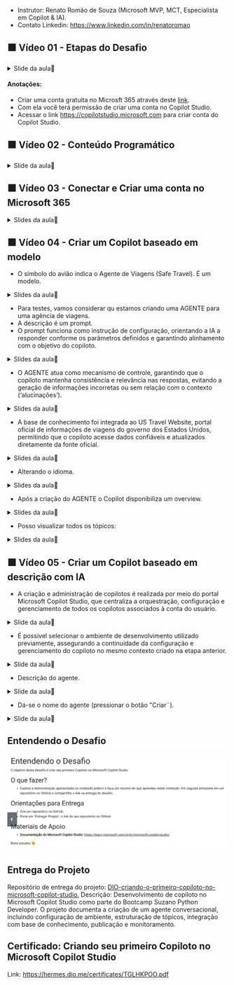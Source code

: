 
- Instrutor: Renato Romão de Souza (Microsoft MVP, MCT, Especialista em Copilot & IA).
- Contato Linkedin: https://www.linkedin.com/in/renatoromao

## 🟩 Vídeo 01 - Etapas do Desafio

<details>
<summary> Slide da aula🔻</summary>
<p align="center">
    <img src="images/image.png" alt="" width="840">
</p>
</details>

#### Anotações:

- Criar uma conta gratuita no Microsft 365 através deste [link](https://copilot.microsoft.com/chats/v1Ed4quJJ6RGC3asffb1H#:~:text=Criar%20uma%20conta%20gratuita%20no,.).
- Com ela você terá permissão de criar uma conta no Copilot Studio.
- Acessar o link https://copilotstudio.microsoft.com para criar conta do Copilot Studio.

## 🟩 Vídeo 02 - Conteúdo Programático

<details>
<summary> Slide da aula🔻</summary>
<p align="center">
    <img src="images/image-2.png" alt="" width="840">
</p>
</details>

## 🟩 Vídeo 03 - Conectar e Criar uma conta no Microsoft 365

<details>
<summary> Slides da aula🔻</summary>
<p align="center">
    <img src="images/image-5.png" alt="" width="840">
</p>

<p align="center">
    <img src="images/image-6.png" alt="" width="840">
</p>

<p align="center">
    <img src="images/image-7.png" alt="" width="840">
</p>

<p align="center">
    <img src="images/image-8.png" alt="" width="840">
</p>

<p align="center">
    <img src="images/image-9.png" alt="" width="840">
</p>

</details> 

## 🟩 Vídeo 04 - Criar um Copilot baseado em modelo

- O símbolo do avião indica o Agente de Viagens (Safe Travel). É um modelo.

<details>
<summary> Slides da aula🔻</summary>
<p align="center">
    <img src="images/image-11.png" alt="" width="840">
</p>
</details>

- Para testes, vamos considerar qu estamos criando uma AGENTE para uma agência de viagens.
- A descrição é um prompt.
- O prompt funciona como instrução de configuração, orientando a IA a responder conforme os parâmetros definidos e garantindo alinhamento com o objetivo do copiloto.

<details>
<summary> Slides da aula🔻</summary>
<p align="center">
    <img src="images/image-13.png" alt="" width="840">
</p>
</details>

- O AGENTE atua como mecanismo de controle, garantindo que o copiloto mantenha consistência e relevância nas respostas, evitando a geração de informações incorretas ou sem relação com o contexto (‘alucinações’).

<details>
<summary> Slides da aula🔻</summary>
<p align="center">
    <img src="images/image-14.png" alt="" width="840">
</p>
</details>

- A base de conhecimento foi integrada ao US Travel Website, portal oficial de informações de viagens do governo dos Estados Unidos, permitindo que o copiloto acesse dados confiáveis e atualizados diretamente da fonte oficial.

<details>
<summary> Slides da aula🔻</summary>
<p align="center">
    <img src="images/image-15.png" alt="" width="840">
</p>
</details>

- Alterando o idioma.

<details>
<summary> Slides da aula🔻</summary>
<p align="center">
    <img src="images/image-16.png" alt="" width="840">
</p>
</details>

- Após a criação do AGENTE o Copilot disponibiliza um overview.

<details>
<summary> Slides da aula🔻</summary>
<p align="center">
    <img src="images/image-18.png" alt="" width="840">
</p>
</details>

- Posso visualizar todos os tópicos:

<details>
<summary> Slides da aula🔻</summary>
<p align="center">
    <img src="images/image-17.png" alt="" width="840">
</p>
</details>

## 🟩 Vídeo 05 - Criar um Copilot baseado em descrição com IA

- A criação e administração de copilotos é realizada por meio do portal Microsoft Copilot Studio, que centraliza a orquestração, configuração e gerenciamento de todos os copilotos associados à conta do usuário.

<details>
<summary> Slide da aula🔻</summary>
<p align="center">
<p align="center">
    <img src="images/image-19.png" alt="" width="840">
</p>
</details>

- É possível selecionar o ambiente de desenvolvimento utilizado previamente, assegurando a continuidade da configuração e gerenciamento do copiloto no mesmo contexto criado na etapa anterior. 

<details>
<summary> Slide da aula🔻</summary>
<p align="center">
    <img src="images/image-20.png" alt="" width="840">
</p>
</details>

- Descrição do agente.

<details>
<summary> Slide da aula🔻</summary>
<p align="center">
    <img src="images/image-22.png" alt="" width="840">
</p>
</details>

- Dá-se o nome do agente (pressionar o botão "Criar¨).

<details>
<summary> Slide da aula🔻</summary>
<p align="center">
    <img src="images/image-24.png" alt="" width="840">
</p>  
</details>

## Entendendo o Desafio

<p align="center">
    <img src="images/image-32.png" alt="" width="840">
</p>

## Entrega do Projeto

Repositório de entrega do projeto: [DIO-criando-o-primeiro-copiloto-no-microsoft-copilot-studio.](https://github.com/ahaerdy/DIO-criando-o-primeiro-copiloto-no-microsoft-copilot-studio)
Descrição: Desenvolvimento de copiloto no Microsoft Copilot Studio como parte do Bootcamp Suzano Python Developer. O projeto documenta a criação de um agente conversacional, incluindo configuração de ambiente, estruturação de tópicos, integração com base de conhecimento, publicação e monitoramento.

## Certificado: Criando seu primeiro Copiloto no Microsoft Copilot Studio

Link: https://hermes.dio.me/certificates/TGLHKPOO.pdf